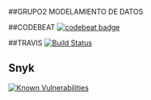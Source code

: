 ##GRUPO2 MODELAMIENTO DE DATOS

##CODEBEAT
[![codebeat badge](https://codebeat.co/badges/28524988-9f9f-4694-ba0a-9dec6e8502b8)](https://codebeat.co/projects/github-com-kleberyarus1990-myproyecto-master)

##TRAVIS
[![Build Status](https://travis-ci.org/kleberyarus1990/myproyecto.svg?branch=master)](https://travis-ci.org/kleberyarus1990/myproyecto)


## Snyk
[![Known Vulnerabilities](https://snyk.io/test/github/kleberyarus1990/myproyecto/badge.svg?targetFile=requirements.txt)](https://snyk.io/test/github/scrodrig/python_ci_setupkleberyarus1990/myproyecto?targetFile=requirements.txt)

